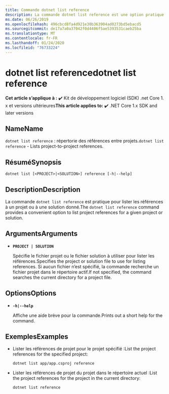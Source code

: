 ```yaml
---
title: Commande dotnet list reference
description: La commande dotnet list reference est une option pratique pour lister des références entre projets.
ms.date: 06/26/2019
ms.openlocfilehash: 496cbcd8fa4d921e30b363904ad0273bd5ebacd5
ms.sourcegitcommit: de17a7a0a37042f0d4406f5ae5393531caeb25ba
ms.translationtype: MT
ms.contentlocale: fr-FR
ms.lasthandoff: 01/24/2020
ms.locfileid: "76733224"
---
```

# <a name="dotnet-list-reference"></a><span data-ttu-id="1407c-103">dotnet list reference</span><span class="sxs-lookup"><span data-stu-id="1407c-103">dotnet list reference</span></span>

<span data-ttu-id="1407c-104">**Cet article s’applique à :** ✔️ Kit de développement logiciel (SDK) .net Core 1. x et versions ultérieures</span><span class="sxs-lookup"><span data-stu-id="1407c-104">**This article applies to:** ✔️ .NET Core 1.x SDK and later versions</span></span>

<!-- todo: uncomment when all CLI commands are reviewed
[!INCLUDE [topic-appliesto-net-core-all](../../../includes/topic-appliesto-net-core-all.md)]
-->

## <a name="name"></a><span data-ttu-id="1407c-105">Name</span><span class="sxs-lookup"><span data-stu-id="1407c-105">Name</span></span>

<span data-ttu-id="1407c-106">`dotnet list reference` : répertorie des références entre projets.</span><span class="sxs-lookup"><span data-stu-id="1407c-106">`dotnet list reference` - Lists project-to-project references.</span></span>

## <a name="synopsis"></a><span data-ttu-id="1407c-107">Résumé</span><span class="sxs-lookup"><span data-stu-id="1407c-107">Synopsis</span></span>

`dotnet list [<PROJECT>|<SOLUTION>] reference [-h|--help]`

## <a name="description"></a><span data-ttu-id="1407c-108">Description</span><span class="sxs-lookup"><span data-stu-id="1407c-108">Description</span></span>

<span data-ttu-id="1407c-109">La commande `dotnet list reference` est pratique pour lister les références à un projet ou à une solution donné.</span><span class="sxs-lookup"><span data-stu-id="1407c-109">The `dotnet list reference` command provides a convenient option to list project references for a given project or solution.</span></span>

## <a name="arguments"></a><span data-ttu-id="1407c-110">Arguments</span><span class="sxs-lookup"><span data-stu-id="1407c-110">Arguments</span></span>

* **`PROJECT | SOLUTION`**

  <span data-ttu-id="1407c-111">Spécifie le fichier projet ou le fichier solution à utiliser pour lister les références.</span><span class="sxs-lookup"><span data-stu-id="1407c-111">Specifies the project or solution file to use for listing references.</span></span> <span data-ttu-id="1407c-112">Si aucun fichier n’est spécifié, la commande recherche un fichier projet dans le répertoire actif.</span><span class="sxs-lookup"><span data-stu-id="1407c-112">If not specified, the command searches the current directory for a project file.</span></span>

## <a name="options"></a><span data-ttu-id="1407c-113">Options</span><span class="sxs-lookup"><span data-stu-id="1407c-113">Options</span></span>

* **`-h|--help`**

  <span data-ttu-id="1407c-114">Affiche une aide brève pour la commande.</span><span class="sxs-lookup"><span data-stu-id="1407c-114">Prints out a short help for the command.</span></span>

## <a name="examples"></a><span data-ttu-id="1407c-115">Exemples</span><span class="sxs-lookup"><span data-stu-id="1407c-115">Examples</span></span>

* <span data-ttu-id="1407c-116">Lister les références de projet pour le projet spécifié :</span><span class="sxs-lookup"><span data-stu-id="1407c-116">List the project references for the specified project:</span></span>

  ```dotnetcli
  dotnet list app/app.csproj reference
  ```

* <span data-ttu-id="1407c-117">Lister les références de projet du projet dans le répertoire actuel :</span><span class="sxs-lookup"><span data-stu-id="1407c-117">List the project references for the project in the current directory:</span></span>

  ```dotnetcli
  dotnet list reference
  ```
